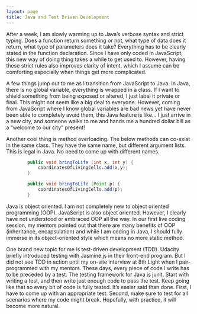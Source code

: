 ```yaml
---
layout: page
title: Java and Test Driven Development
---
```


After a week, I am slowly warming up to Java’s verbose syntax and strict typing. Does a function return something or not, what type of data does it return, what type of parameters does it take? Everything has to be clearly stated in the function declaration. Since I have only coded in JavaScript, this new way of doing thing takes a while to get used to. However, having these strict rules also improves clarity of intent, which I assume can be comforting especially when things get more complicated.


A few things jump out to me as I transition from JavaScript to Java. In Java, there is no global variable, everything is wrapped in a class. If I want to shield something from being exposed or altered, I just label it private or final. This might not seem like a big deal to everyone. However, coming from JavaScript where I know global variables are bad news yet have never been able to completely avoid them, this Java feature is like… I just arrive in a new city, and someone walks to me and hands me a hundred dollar bill as a “welcome to our city" present! 


Another cool thing is method overloading. The below methods can co-exist in the same class. They have the same name, but different argument lists. This is legal in Java. No need to come up with different names.

```java
        public void bringToLife (int x, int y) {
            coordinatesOfLivingCells.add(x,y);
        }

        public void bringToLife (Point p) {
            coordinatesOfLivingCells.add(p);
        }
```


Java is object oriented. I am not completely new to object oriented programming (OOP). JavaScript is also object oriented. However, I clearly have not understood or embraced OOP all the way. In our first live coding session, my mentors pointed out that there are many benefits of OOP (inheritance, encapsulation) and while I am coding in Java, I should fully immerse in its object-oriented style which means no more static method.


One brand new topic for me is test-driven development (TDD). Udacity briefly introduced testing with Jasmine.js in their front-end program. But I did not see TDD in action until my on-site interview at 8th Light when I pair-programmed with my mentors. These days, every piece of code I write has to be preceded by a test. The testing framework for Java is junit. Start with writing a test, and then write just enough code to pass the test. Keep going like that so every bit of code is fully tested. It’s easier said than done. First, I have to come up with an appropriate test. Second, make sure to test for all scenarios where my code might break. Hopefully, with practice, it will become more natural. 

